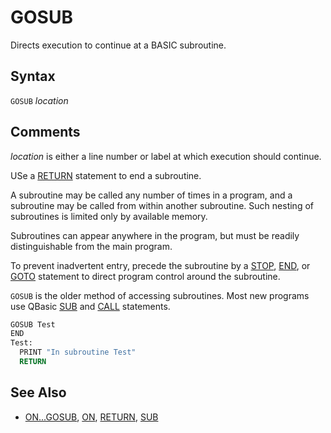 # GOSUB

Directs execution to continue at a BASIC subroutine.

## Syntax

`GOSUB` *location*

## Comments

*location* is either a line number or label at which execution should continue.

USe a [RETURN](RETURN) statement to end a subroutine.

A subroutine may be called any number of times in a program, and a subroutine may be called from within another subroutine. Such nesting of subroutines is limited only by available memory.

Subroutines can appear anywhere in the program, but must be readily distinguishable from the main program.

To prevent inadvertent entry, precede the subroutine by a [STOP](STOP), [END](END), or [GOTO](GOTO) statement to direct program control around the subroutine.

`GOSUB` is the older method of accessing subroutines. Most new programs use QBasic [SUB](SUB) and [CALL](CALL) statements.

```vb
GOSUB Test
END
Test:
  PRINT "In subroutine Test"
  RETURN
```

## See Also

- [ON...GOSUB](ON...GOSUB), [ON](ON), [RETURN](RETURN), [SUB](SUB)
